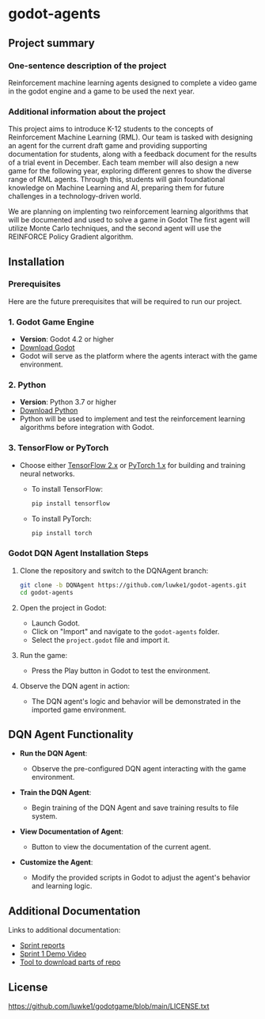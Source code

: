 # godot-agents

## Project summary

### One-sentence description of the project

Reinforcement machine learning agents designed to complete a video game in the godot engine and a game to be used the next year.

### Additional information about the project

This project aims to introduce K-12 students to the concepts of Reinforcement Machine Learning (RML). Our team is tasked with designing an agent for the current draft game and providing supporting documentation for students, along with a feedback document for the results of a trial event in December. Each team member will also design a new game for the following year, exploring different genres to show the diverse range of RML agents. Through this, students will gain foundational knowledge on Machine Learning and AI, preparing them for future challenges in a technology-driven world.

We are planning on implenting two reinforcement learning algorithms that will be documented and used to solve a game in Godot
The first agent will utilize Monte Carlo techniques, and the second agent will use the REINFORCE Policy Gradient algorithm.

## Installation

### Prerequisites

Here are the future prerequisites that will be required to run our project.

### 1. Godot Game Engine
- **Version**: Godot 4.2 or higher
- [Download Godot](https://godotengine.org/download)
- Godot will serve as the platform where the agents interact with the game environment.

### 2. Python
- **Version**: Python 3.7 or higher
- [Download Python](https://www.python.org/downloads/)
- Python will be used to implement and test the reinforcement learning algorithms before integration with Godot.

### 3. TensorFlow or PyTorch
- Choose either [TensorFlow 2.x](https://www.tensorflow.org/install) or [PyTorch 1.x](https://pytorch.org/get-started/locally) for building and training neural networks.
  
  - To install TensorFlow:
    ```bash
    pip install tensorflow
    ```
  - To install PyTorch:
    ```bash
    pip install torch
    ```

### Godot DQN Agent Installation Steps

1. Clone the repository and switch to the DQNAgent branch:
   ```bash
   git clone -b DQNAgent https://github.com/luwke1/godot-agents.git
   cd godot-agents
   ```

2. Open the project in Godot:
   - Launch Godot.
   - Click on "Import" and navigate to the `godot-agents` folder.
   - Select the `project.godot` file and import it.

3. Run the game:
   - Press the Play button in Godot to test the environment.

4. Observe the DQN agent in action:
   - The DQN agent's logic and behavior will be demonstrated in the imported game environment.

## DQN Agent Functionality

- **Run the DQN Agent**:
  - Observe the pre-configured DQN agent interacting with the game environment.

- **Train the DQN Agent**:
  - Begin training of the DQN Agent and save training results to file system.

- **View Documentation of Agent**:
  - Button to view the documentation of the current agent.

- **Customize the Agent**:
  - Modify the provided scripts in Godot to adjust the agent's behavior and learning logic.

## Additional Documentation

Links to additional documentation:
  * [Sprint reports](https://github.com/luwke1/godot-agents/blob/3494a113362c707e003035cf26cbd5e27b47e756/sprint_reports/sprint_report_1.md)
  * [Sprint 1 Demo Video](https://youtu.be/SGdJZU3_xYI?si=VPmMmzRrqxQv_Naq)
  * [Tool to download parts of repo](https://download-directory.github.io/)



## License

https://github.com/luwke1/godotgame/blob/main/LICENSE.txt
